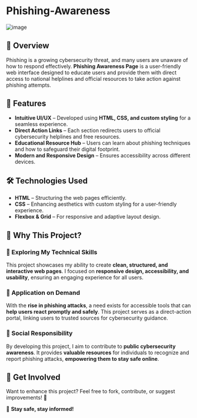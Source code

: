 # Phishing-Awareness
![image](https://github.com/user-attachments/assets/5a06246c-b6e9-4c88-a448-2b73c1e8e3b4)


## 🚀 Overview  
Phishing is a growing cybersecurity threat, and many users are unaware of how to respond effectively. **Phishing Awareness Page** is a user-friendly web interface designed to educate users and provide them with direct access to national helplines and official resources to take action against phishing attempts.

## 🎯 Features  
- **Intuitive UI/UX** – Developed using **HTML, CSS, and custom styling** for a seamless experience.  
- **Direct Action Links** – Each section redirects users to official cybersecurity helplines and free resources.  
- **Educational Resource Hub** – Users can learn about phishing techniques and how to safeguard their digital footprint.  
- **Modern and Responsive Design** – Ensures accessibility across different devices.  

## 🛠️ Technologies Used  
- **HTML** – Structuring the web pages efficiently.  
- **CSS** – Enhancing aesthetics with custom styling for a user-friendly experience.  
- **Flexbox & Grid** – For responsive and adaptive layout design.  

## 📌 Why This Project?  
### 🔹 Exploring My Technical Skills  
This project showcases my ability to create **clean, structured, and interactive web pages**. I focused on **responsive design, accessibility, and usability**, ensuring an engaging experience for all users.  

### 🔹 Application on Demand  
With the **rise in phishing attacks**, a need exists for accessible tools that can **help users react promptly and safely**. This project serves as a direct-action portal, linking users to trusted sources for cybersecurity guidance.  

### 🔹 Social Responsibility  
By developing this project, I aim to contribute to **public cybersecurity awareness**. It provides **valuable resources** for individuals to recognize and report phishing attacks, **empowering them to stay safe online**.  

## 🔗 Get Involved  
Want to enhance this project? Feel free to fork, contribute, or suggest improvements! 🚀  

📌 **Stay safe, stay informed!**  
